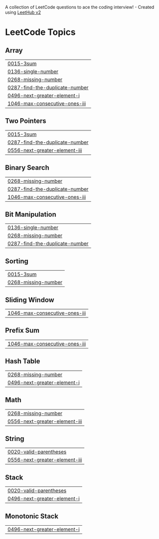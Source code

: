 A collection of LeetCode questions to ace the coding interview! - Created using [LeetHub v2](https://github.com/arunbhardwaj/LeetHub-2.0)
<!---LeetCode Topics Start-->
# LeetCode Topics
## Array
|  |
| ------- |
| [0015-3sum](https://github.com/kuldeepvashisth/leetcodeandgfg/tree/master/0015-3sum) |
| [0136-single-number](https://github.com/kuldeepvashisth/leetcodeandgfg/tree/master/0136-single-number) |
| [0268-missing-number](https://github.com/kuldeepvashisth/leetcodeandgfg/tree/master/0268-missing-number) |
| [0287-find-the-duplicate-number](https://github.com/kuldeepvashisth/leetcodeandgfg/tree/master/0287-find-the-duplicate-number) |
| [0496-next-greater-element-i](https://github.com/kuldeepvashisth/leetcodeandgfg/tree/master/0496-next-greater-element-i) |
| [1046-max-consecutive-ones-iii](https://github.com/kuldeepvashisth/leetcodeandgfg/tree/master/1046-max-consecutive-ones-iii) |
## Two Pointers
|  |
| ------- |
| [0015-3sum](https://github.com/kuldeepvashisth/leetcodeandgfg/tree/master/0015-3sum) |
| [0287-find-the-duplicate-number](https://github.com/kuldeepvashisth/leetcodeandgfg/tree/master/0287-find-the-duplicate-number) |
| [0556-next-greater-element-iii](https://github.com/kuldeepvashisth/leetcodeandgfg/tree/master/0556-next-greater-element-iii) |
## Binary Search
|  |
| ------- |
| [0268-missing-number](https://github.com/kuldeepvashisth/leetcodeandgfg/tree/master/0268-missing-number) |
| [0287-find-the-duplicate-number](https://github.com/kuldeepvashisth/leetcodeandgfg/tree/master/0287-find-the-duplicate-number) |
| [1046-max-consecutive-ones-iii](https://github.com/kuldeepvashisth/leetcodeandgfg/tree/master/1046-max-consecutive-ones-iii) |
## Bit Manipulation
|  |
| ------- |
| [0136-single-number](https://github.com/kuldeepvashisth/leetcodeandgfg/tree/master/0136-single-number) |
| [0268-missing-number](https://github.com/kuldeepvashisth/leetcodeandgfg/tree/master/0268-missing-number) |
| [0287-find-the-duplicate-number](https://github.com/kuldeepvashisth/leetcodeandgfg/tree/master/0287-find-the-duplicate-number) |
## Sorting
|  |
| ------- |
| [0015-3sum](https://github.com/kuldeepvashisth/leetcodeandgfg/tree/master/0015-3sum) |
| [0268-missing-number](https://github.com/kuldeepvashisth/leetcodeandgfg/tree/master/0268-missing-number) |
## Sliding Window
|  |
| ------- |
| [1046-max-consecutive-ones-iii](https://github.com/kuldeepvashisth/leetcodeandgfg/tree/master/1046-max-consecutive-ones-iii) |
## Prefix Sum
|  |
| ------- |
| [1046-max-consecutive-ones-iii](https://github.com/kuldeepvashisth/leetcodeandgfg/tree/master/1046-max-consecutive-ones-iii) |
## Hash Table
|  |
| ------- |
| [0268-missing-number](https://github.com/kuldeepvashisth/leetcodeandgfg/tree/master/0268-missing-number) |
| [0496-next-greater-element-i](https://github.com/kuldeepvashisth/leetcodeandgfg/tree/master/0496-next-greater-element-i) |
## Math
|  |
| ------- |
| [0268-missing-number](https://github.com/kuldeepvashisth/leetcodeandgfg/tree/master/0268-missing-number) |
| [0556-next-greater-element-iii](https://github.com/kuldeepvashisth/leetcodeandgfg/tree/master/0556-next-greater-element-iii) |
## String
|  |
| ------- |
| [0020-valid-parentheses](https://github.com/kuldeepvashisth/leetcodeandgfg/tree/master/0020-valid-parentheses) |
| [0556-next-greater-element-iii](https://github.com/kuldeepvashisth/leetcodeandgfg/tree/master/0556-next-greater-element-iii) |
## Stack
|  |
| ------- |
| [0020-valid-parentheses](https://github.com/kuldeepvashisth/leetcodeandgfg/tree/master/0020-valid-parentheses) |
| [0496-next-greater-element-i](https://github.com/kuldeepvashisth/leetcodeandgfg/tree/master/0496-next-greater-element-i) |
## Monotonic Stack
|  |
| ------- |
| [0496-next-greater-element-i](https://github.com/kuldeepvashisth/leetcodeandgfg/tree/master/0496-next-greater-element-i) |
<!---LeetCode Topics End-->